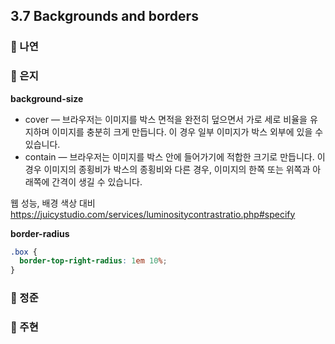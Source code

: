 ## 3.7 Backgrounds and borders

### 📝 나연

### 📝 은지
**background-size**

- cover — 브라우저는 이미지를 박스 면적을 완전히 덮으면서 가로 세로 비율을 유지하며 이미지를 충분히 크게 만듭니다. 이 경우 일부 이미지가 박스 외부에 있을 수 있습니다.
- contain — 브라우저는 이미지를 박스 안에 들어가기에 적합한 크기로 만듭니다. 이 경우 이미지의 종횡비가 박스의 종횡비와 다른 경우, 이미지의 한쪽 또는 위쪽과 아래쪽에 간격이 생길 수 있습니다.

웹 성능, 배경 색상 대비
https://juicystudio.com/services/luminositycontrastratio.php#specify


**border-radius**

```css
.box {
  border-top-right-radius: 1em 10%;
}
```

### 📝 정준

### 📝 주현
